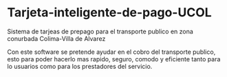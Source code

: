 Tarjeta-inteligente-de-pago-UCOL
================================

Sistema de tarjeas de prepago para el transporte publico en zona conurbada Colima-Villa de Alvarez

Con este software se pretende ayudar en el cobro del transporte publico, esto para poder hacerlo mas rapido, seguro, comodo y eficiente tanto para lo usuarios como para los prestadores del servicio. 
